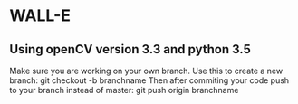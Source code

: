# WALL-E
## Using openCV version 3.3 and python 3.5
Make sure you are working on your own branch. 
Use this to create a new branch: git checkout -b branchname
Then after commiting your code push to your branch instead of master: git push origin branchname
